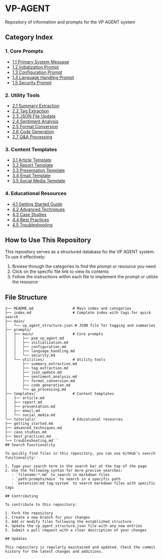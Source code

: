 # VP-AGENT

Repository of information and prompts for the VP AGENT system

## Category Index

### 1. Core Prompts
- [1.1 Primary System Message](./prompts/main/psm_vp_agent.md)
- [1.2 Initialization Prompt](./prompts/main/initialization.md)
- [1.3 Configuration Prompt](./prompts/main/configuration.md)
- [1.4 Language Handling Prompt](./prompts/main/language_handling.md)
- [1.5 Security Prompt](./prompts/main/security.md)

### 2. Utility Tools
- [2.1 Summary Extraction](./prompts/utilities/summary_extraction.md)
- [2.2 Tag Extraction](./prompts/utilities/tag_extraction.md)
- [2.3 JSON File Update](./prompts/utilities/json_update.md)
- [2.4 Sentiment Analysis](./prompts/utilities/sentiment_analysis.md)
- [2.5 Format Conversion](./prompts/utilities/format_conversion.md)
- [2.6 Code Generation](./prompts/utilities/code_generation.md)
- [2.7 Q&A Processing](./prompts/utilities/qa_processing.md)

### 3. Content Templates
- [3.1 Article Template](./templates/article.md)
- [3.2 Report Template](./templates/report.md)
- [3.3 Presentation Template](./templates/presentation.md)
- [3.4 Email Template](./templates/email.md)
- [3.5 Social Media Template](./templates/social_media.md)

### 4. Educational Resources
- [4.1 Getting Started Guide](./tutorials/getting_started.md)
- [4.2 Advanced Techniques](./tutorials/advanced_techniques.md)
- [4.3 Case Studies](./tutorials/case_studies.md)
- [4.4 Best Practices](./tutorials/best_practices.md)
- [4.5 Troubleshooting](./tutorials/troubleshooting.md)

## How to Use This Repository

This repository serves as a structured database for the VP AGENT system. To use it effectively:

1. Browse through the categories to find the prompt or resource you need
2. Click on the specific file link to view its contents
3. Follow the instructions within each file to implement the prompt or utilize the resource

## File Structure
```VP-AGENT/
├── README.md                  # Main index and categories
├── index.md                   # Complete index with tags for quick search
├── main/
│   └── vp_agent_structure.json # JSON file for tagging and summaries
├── prompts/
│   ├── main/                  # Core prompts
│   │   ├── psm_vp_agent.md
│   │   ├── initialization.md
│   │   ├── configuration.md
│   │   ├── language_handling.md
│   │   └── security.md
│   └── utilities/             # Utility tools
│       ├── summary_extraction.md
│       ├── tag_extraction.md
│       ├── json_update.md
│       ├── sentiment_analysis.md
│       ├── format_conversion.md
│       ├── code_generation.md
│       └── qa_processing.md
├── templates/                 # Content templates
│   ├── article.md
│   ├── report.md
│   ├── presentation.md
│   ├── email.md
│   └── social_media.md
└── tutorials/                 # Educational resources
├── getting_started.md
├── advanced_techniques.md
├── case_studies.md
├── best_practices.md
└── troubleshooting.md```
## Search Functionality

To quickly find files in this repository, you can use GitHub's search functionality:

1. Type your search term in the search bar at the top of the page
2. Use the following syntax for more precise searches:
   - `filename:*.md` to search in markdown files
   - `path:prompts/main` to search in a specific path
   - `extension:md tag:system` to search markdown files with specific tags

## Contributing

To contribute to this repository:

1. Fork the repository
2. Create a new branch for your changes
3. Add or modify files following the established structure
4. Update the vp_agent_structure.json file with any new entries
5. Submit a pull request with a clear description of your changes

## Updates

This repository is regularly maintained and updated. Check the commit history for the latest changes and additions.
